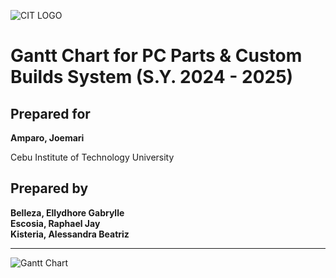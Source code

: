 ![CIT LOGO](https://cit.edu/wp-content/uploads/2023/07/cit-logo.png)


# Gantt Chart for PC Parts & Custom Builds System (S.Y. 2024 - 2025)

## Prepared for 
**Amparo, Joemari**

Cebu Institute of Technology University

## Prepared by 
**Belleza, Ellydhore Gabrylle**  
**Escosia, Raphael Jay**  
**Kisteria, Alessandra Beatriz**  

---

![Gantt Chart](https://github.com/user-attachments/assets/7d19d87f-2302-4f52-9c38-4505aacb7d6f)
